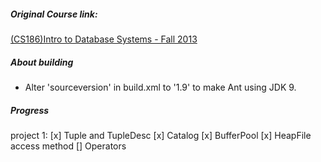##### Original Course link:
[(CS186)Intro to Database Systems - Fall 2013](https://sites.google.com/site/cs186fall2013/home)

##### About building
* Alter 'sourceversion' in build.xml to '1.9' to make Ant using JDK 9.
##### Progress
project 1:
[x] Tuple and TupleDesc 
[x] Catalog
[x] BufferPool
[x] HeapFile access method
[] Operators